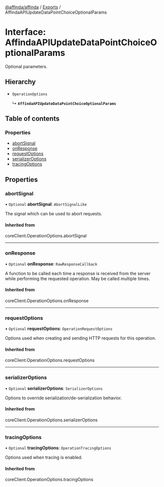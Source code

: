 [@affinda/affinda](../README.md) / [Exports](../modules.md) / AffindaAPIUpdateDataPointChoiceOptionalParams

# Interface: AffindaAPIUpdateDataPointChoiceOptionalParams

Optional parameters.

## Hierarchy

- `OperationOptions`

  ↳ **`AffindaAPIUpdateDataPointChoiceOptionalParams`**

## Table of contents

### Properties

- [abortSignal](AffindaAPIUpdateDataPointChoiceOptionalParams.md#abortsignal)
- [onResponse](AffindaAPIUpdateDataPointChoiceOptionalParams.md#onresponse)
- [requestOptions](AffindaAPIUpdateDataPointChoiceOptionalParams.md#requestoptions)
- [serializerOptions](AffindaAPIUpdateDataPointChoiceOptionalParams.md#serializeroptions)
- [tracingOptions](AffindaAPIUpdateDataPointChoiceOptionalParams.md#tracingoptions)

## Properties

### abortSignal

• `Optional` **abortSignal**: `AbortSignalLike`

The signal which can be used to abort requests.

#### Inherited from

coreClient.OperationOptions.abortSignal

___

### onResponse

• `Optional` **onResponse**: `RawResponseCallback`

A function to be called each time a response is received from the server
while performing the requested operation.
May be called multiple times.

#### Inherited from

coreClient.OperationOptions.onResponse

___

### requestOptions

• `Optional` **requestOptions**: `OperationRequestOptions`

Options used when creating and sending HTTP requests for this operation.

#### Inherited from

coreClient.OperationOptions.requestOptions

___

### serializerOptions

• `Optional` **serializerOptions**: `SerializerOptions`

Options to override serialization/de-serialization behavior.

#### Inherited from

coreClient.OperationOptions.serializerOptions

___

### tracingOptions

• `Optional` **tracingOptions**: `OperationTracingOptions`

Options used when tracing is enabled.

#### Inherited from

coreClient.OperationOptions.tracingOptions

